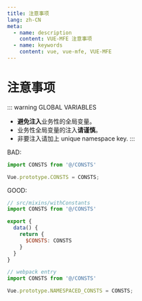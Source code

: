 ```yaml
---
title: 注意事项
lang: zh-CN
meta:
  - name: description
    content: VUE-MFE 注意事项
  - name: keywords
    content: vue, vue-mfe, VUE-MFE
---
```


# 注意事项

::: warning GLOBAL VARIABLES
+ **避免注入**业务性的全局变量。
+ 业务性全局变量的注入**请谨慎**。
+ 非要注入请加上 unique namespace key.
:::

BAD:
```js
import CONSTS from '@/CONSTS'

Vue.prototype.CONSTS = CONSTS;
```

GOOD:
```js
// src/mixins/withConstants
import CONSTS from '@/CONSTS'

export {
  data() {
    return {
      $CONSTS: CONSTS
    }
  }
}
```

```js
// webpack entry
import CONSTS from '@/CONSTS'

Vue.prototype.NAMESPACED_CONSTS = CONSTS;
```
